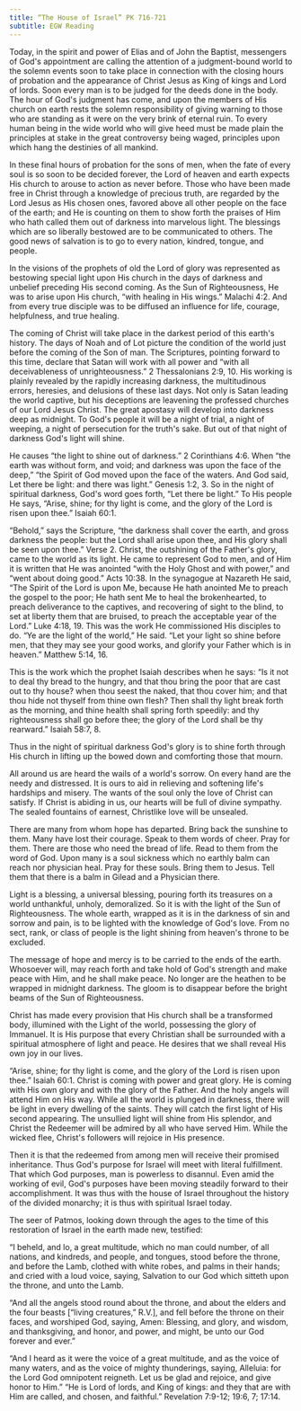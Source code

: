 ```yaml
---
title: “The House of Israel” PK 716-721
subtitle: EGW Reading
---
```


Today, in the spirit and power of Elias and of John the Baptist, messengers of God's appointment are calling the attention of a judgment-bound world to the solemn events soon to take place in connection with the closing hours of probation and the appearance of Christ Jesus as King of kings and Lord of lords. Soon every man is to be judged for the deeds done in the body. The hour of God's judgment has come, and upon the members of His church on earth rests the solemn responsibility of giving warning to those who are standing as it were on the very brink of eternal ruin. To every human being in the wide world who will give heed must be made plain the principles at stake in the great controversy being waged, principles upon which hang the destinies of all mankind.

In these final hours of probation for the sons of men, when the fate of every soul is so soon to be decided forever, the Lord of heaven and earth expects His church to arouse to action as never before. Those who have been made free in Christ through a knowledge of precious truth, are regarded by the Lord Jesus as His chosen ones, favored above all other people on the face of the earth; and He is counting on them to show forth the praises of Him who hath called them out of darkness into marvelous light. The blessings which are so liberally bestowed are to be communicated to others. The good news of salvation is to go to every nation, kindred, tongue, and people.

In the visions of the prophets of old the Lord of glory was represented as bestowing special light upon His church in the days of darkness and unbelief preceding His second coming. As the Sun of Righteousness, He was to arise upon His church, “with healing in His wings.” Malachi 4:2. And from every true disciple was to be diffused an influence for life, courage, helpfulness, and true healing.

The coming of Christ will take place in the darkest period of this earth's history. The days of Noah and of Lot picture the condition of the world just before the coming of the Son of man. The Scriptures, pointing forward to this time, declare that Satan will work with all power and “with all deceivableness of unrighteousness.” 2 Thessalonians 2:9, 10. His working is plainly revealed by the rapidly increasing darkness, the multitudinous errors, heresies, and delusions of these last days. Not only is Satan leading the world captive, but his deceptions are leavening the professed churches of our Lord Jesus Christ. The great apostasy will develop into darkness deep as midnight. To God's people it will be a night of trial, a night of weeping, a night of persecution for the truth's sake. But out of that night of darkness God's light will shine.

He causes “the light to shine out of darkness.” 2 Corinthians 4:6. When “the earth was without form, and void; and darkness was upon the face of the deep,” “the Spirit of God moved upon the face of the waters. And God said, Let there be light: and there was light.” Genesis 1:2, 3. So in the night of spiritual darkness, God's word goes forth, “Let there be light.” To His people He says, “Arise, shine; for thy light is come, and the glory of the Lord is risen upon thee.” Isaiah 60:1.

“Behold,” says the Scripture, “the darkness shall cover the earth, and gross darkness the people: but the Lord shall arise upon thee, and His glory shall be seen upon thee.” Verse 2. Christ, the outshining of the Father's glory, came to the world as its light. He came to represent God to men, and of Him it is written that He was anointed “with the Holy Ghost and with power,” and “went about doing good.” Acts 10:38. In the synagogue at Nazareth He said, “The Spirit of the Lord is upon Me, because He hath anointed Me to preach the gospel to the poor; He hath sent Me to heal the brokenhearted, to preach deliverance to the captives, and recovering of sight to the blind, to set at liberty them that are bruised, to preach the acceptable year of the Lord.” Luke 4:18, 19. This was the work He commissioned His disciples to do. “Ye are the light of the world,” He said. “Let your light so shine before men, that they may see your good works, and glorify your Father which is in heaven.” Matthew 5:14, 16.

This is the work which the prophet Isaiah describes when he says: “Is it not to deal thy bread to the hungry, and that thou bring the poor that are cast out to thy house? when thou seest the naked, that thou cover him; and that thou hide not thyself from thine own flesh? Then shall thy light break forth as the morning, and thine health shall spring forth speedily: and thy righteousness shall go before thee; the glory of the Lord shall be thy rearward.” Isaiah 58:7, 8.

Thus in the night of spiritual darkness God's glory is to shine forth through His church in lifting up the bowed down and comforting those that mourn.

All around us are heard the wails of a world's sorrow. On every hand are the needy and distressed. It is ours to aid in relieving and softening life's hardships and misery. The wants of the soul only the love of Christ can satisfy. If Christ is abiding in us, our hearts will be full of divine sympathy. The sealed fountains of earnest, Christlike love will be unsealed.

There are many from whom hope has departed. Bring back the sunshine to them. Many have lost their courage. Speak to them words of cheer. Pray for them. There are those who need the bread of life. Read to them from the word of God. Upon many is a soul sickness which no earthly balm can reach nor physician heal. Pray for these souls. Bring them to Jesus. Tell them that there is a balm in Gilead and a Physician there.

Light is a blessing, a universal blessing, pouring forth its treasures on a world unthankful, unholy, demoralized. So it is with the light of the Sun of Righteousness. The whole earth, wrapped as it is in the darkness of sin and sorrow and pain, is to be lighted with the knowledge of God's love. From no sect, rank, or class of people is the light shining from heaven's throne to be excluded.

The message of hope and mercy is to be carried to the ends of the earth. Whosoever will, may reach forth and take hold of God's strength and make peace with Him, and he shall make peace. No longer are the heathen to be wrapped in midnight darkness. The gloom is to disappear before the bright beams of the Sun of Righteousness.

Christ has made every provision that His church shall be a transformed body, illumined with the Light of the world, possessing the glory of Immanuel. It is His purpose that every Christian shall be surrounded with a spiritual atmosphere of light and peace. He desires that we shall reveal His own joy in our lives.

“Arise, shine; for thy light is come, and the glory of the Lord is risen upon thee.” Isaiah 60:1. Christ is coming with power and great glory. He is coming with His own glory and with the glory of the Father. And the holy angels will attend Him on His way. While all the world is plunged in darkness, there will be light in every dwelling of the saints. They will catch the first light of His second appearing. The unsullied light will shine from His splendor, and Christ the Redeemer will be admired by all who have served Him. While the wicked flee, Christ's followers will rejoice in His presence.

Then it is that the redeemed from among men will receive their promised inheritance. Thus God's purpose for Israel will meet with literal fulfillment. That which God purposes, man is powerless to disannul. Even amid the working of evil, God's purposes have been moving steadily forward to their accomplishment. It was thus with the house of Israel throughout the history of the divided monarchy; it is thus with spiritual Israel today.

The seer of Patmos, looking down through the ages to the time of this restoration of Israel in the earth made new, testified:

“I beheld, and lo, a great multitude, which no man could number, of all nations, and kindreds, and people, and tongues, stood before the throne, and before the Lamb, clothed with white robes, and palms in their hands; and cried with a loud voice, saying, Salvation to our God which sitteth upon the throne, and unto the Lamb.

“And all the angels stood round about the throne, and about the elders and the four beasts \[“living creatures,” R.V.\], and fell before the throne on their faces, and worshiped God, saying, Amen: Blessing, and glory, and wisdom, and thanksgiving, and honor, and power, and might, be unto our God forever and ever.”

“And I heard as it were the voice of a great multitude, and as the voice of many waters, and as the voice of mighty thunderings, saying, Alleluia: for the Lord God omnipotent reigneth. Let us be glad and rejoice, and give honor to Him.” “He is Lord of lords, and King of kings: and they that are with Him are called, and chosen, and faithful.” Revelation 7:9-12; 19:6, 7; 17:14.